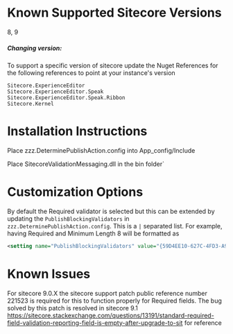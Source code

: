 # Known ﻿Supported Sitecore Versions

8, 9

##### Changing version:

To support a specific version of sitecore update the Nuget References for the following references to point at your instance's version

```
Sitecore.ExperienceEditor
Sitecore.ExperienceEditor.Speak
Sitecore.ExperienceEditor.Speak.Ribbon
Sitecore.Kernel
```



# Installation Instructions

Place zzz.DeterminePublishAction.config into App_config/Include

Place SitecoreValidationMessaging.dll in the bin folder`

# Customization Options

By default the Required validator is selected but this can be extended by updating the `PublishBlockingValidators` in `zzz.DeterminePublishAction.config`. This is a `|` separated list. For example, having Required and Minimum Length 8 will be formatted as

~~~~xml
<setting name="PublishBlockingValidators" value="{59D4EE10-627C-4FD3-A964-61A88B092CBC}|{F42F3E57-5A4B-49EF-A581-A60CEDC71305}"/>
~~~~

# Known Issues

For sitecore 9.0.X the sitecore support patch public reference number 221523 is required for this to function properly for Required fields. The bug solved by this patch
is resolved in sitecore 9.1
https://sitecore.stackexchange.com/questions/13191/standard-required-field-validation-reporting-field-is-empty-after-upgrade-to-sit for reference
